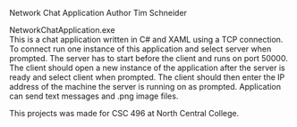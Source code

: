 Network Chat Application
Author Tim Schneider

NetworkChatApplication.exe<br>
	This is a chat application written in C# and XAML using a TCP connection.
	To connect run one instance of this application and select server when prompted.
	The server has to start before the client and runs on port 50000. 
	The client should open a new instance of the application after the server is ready and select client when prompted. 
	The client should then enter the IP address of the machine the server is running on as prompted.
	Application can send text messages and .png image files.

This projects was made for CSC 496 at North Central College.
